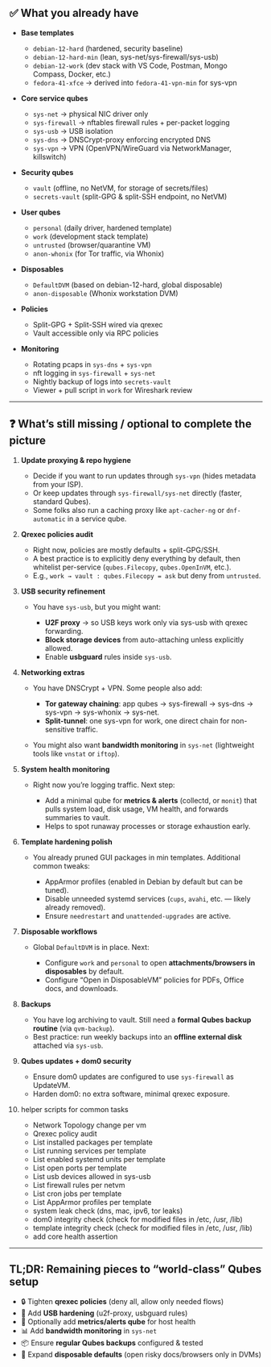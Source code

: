 ## ✅ What you already have

- **Base templates**

  - `debian-12-hard` (hardened, security baseline)
  - `debian-12-hard-min` (lean, sys-net/sys-firewall/sys-usb)
  - `debian-12-work` (dev stack with VS Code, Postman, Mongo Compass, Docker, etc.)
  - `fedora-41-xfce` → derived into `fedora-41-vpn-min` for sys-vpn

- **Core service qubes**

  - `sys-net` → physical NIC driver only
  - `sys-firewall` → nftables firewall rules + per-packet logging
  - `sys-usb` → USB isolation
  - `sys-dns` → DNSCrypt-proxy enforcing encrypted DNS
  - `sys-vpn` → VPN (OpenVPN/WireGuard via NetworkManager, killswitch)

- **Security qubes**

  - `vault` (offline, no NetVM, for storage of secrets/files)
  - `secrets-vault` (split-GPG & split-SSH endpoint, no NetVM)

- **User qubes**

  - `personal` (daily driver, hardened template)
  - `work` (development stack template)
  - `untrusted` (browser/quarantine VM)
  - `anon-whonix` (for Tor traffic, via Whonix)

- **Disposables**

  - `DefaultDVM` (based on debian-12-hard, global disposable)
  - `anon-disposable` (Whonix workstation DVM)

- **Policies**

  - Split-GPG + Split-SSH wired via qrexec
  - Vault accessible only via RPC policies

- **Monitoring**

  - Rotating pcaps in `sys-dns` + `sys-vpn`
  - nft logging in `sys-firewall` + `sys-net`
  - Nightly backup of logs into `secrets-vault`
  - Viewer + pull script in `work` for Wireshark review

---

## ❓ What’s still missing / optional to complete the picture

1. **Update proxying & repo hygiene**

   - Decide if you want to run updates through `sys-vpn` (hides metadata from your ISP).
   - Or keep updates through `sys-firewall/sys-net` directly (faster, standard Qubes).
   - Some folks also run a caching proxy like `apt-cacher-ng` or `dnf-automatic` in a service qube.

2. **Qrexec policies audit**

   - Right now, policies are mostly defaults + split-GPG/SSH.
   - A best practice is to explicitly deny everything by default, then whitelist per-service (`qubes.Filecopy`, `qubes.OpenInVM`, etc.).
   - E.g., `work → vault : qubes.Filecopy = ask` but deny from `untrusted`.

3. **USB security refinement**

   - You have `sys-usb`, but you might want:

     - **U2F proxy** → so USB keys work only via sys-usb with qrexec forwarding.
     - **Block storage devices** from auto-attaching unless explicitly allowed.
     - Enable **usbguard** rules inside `sys-usb`.

4. **Networking extras**

   - You have DNSCrypt + VPN. Some people also add:

     - **Tor gateway chaining**: app qubes → sys-firewall → sys-dns → sys-vpn → sys-whonix → sys-net.
     - **Split-tunnel**: one sys-vpn for work, one direct chain for non-sensitive traffic.

   - You might also want **bandwidth monitoring** in `sys-net` (lightweight tools like `vnstat` or `iftop`).

5. **System health monitoring**

   - Right now you’re logging traffic. Next step:

     - Add a minimal qube for **metrics & alerts** (collectd, or `monit`) that pulls system load, disk usage, VM health, and forwards summaries to vault.
     - Helps to spot runaway processes or storage exhaustion early.

6. **Template hardening polish**

   - You already pruned GUI packages in min templates. Additional common tweaks:

     - AppArmor profiles (enabled in Debian by default but can be tuned).
     - Disable unneeded systemd services (`cups`, `avahi`, etc. — likely already removed).
     - Ensure `needrestart` and `unattended-upgrades` are active.

7. **Disposable workflows**

   - Global `DefaultDVM` is in place. Next:

     - Configure `work` and `personal` to open **attachments/browsers in disposables** by default.
     - Configure “Open in DisposableVM” policies for PDFs, Office docs, and downloads.

8. **Backups**

   - You have log archiving to vault. Still need a **formal Qubes backup routine** (via `qvm-backup`).
   - Best practice: run weekly backups into an **offline external disk** attached via `sys-usb`.

9. **Qubes updates + dom0 security**

   - Ensure dom0 updates are configured to use `sys-firewall` as UpdateVM.
   - Harden dom0: no extra software, minimal qrexec exposure.

10. helper scripts for common tasks

    - Network Topology change per vm
    - Qrexec policy audit
    - List installed packages per template
    - List running services per template
    - List enabled systemd units per template
    - List open ports per template
    - List usb devices allowed in sys-usb
    - List firewall rules per netvm
    - List cron jobs per template
    - List AppArmor profiles per template
    - system leak check (dns, mac, ipv6, tor leaks)
    - dom0 integrity check (check for modified files in /etc, /usr, /lib)
    - template integrity check (check for modified files in /etc, /usr, /lib)
    - add core health assertion

---

## TL;DR: Remaining pieces to “world-class” Qubes setup

- 🔒 Tighten **qrexec policies** (deny all, allow only needed flows)
- 🔑 Add **USB hardening** (u2f-proxy, usbguard rules)
- 📡 Optionally add **metrics/alerts qube** for host health
- 📊 Add **bandwidth monitoring** in `sys-net`
- 📦 Ensure **regular Qubes backups** configured & tested
- 📑 Expand **disposable defaults** (open risky docs/browsers only in DVMs)
